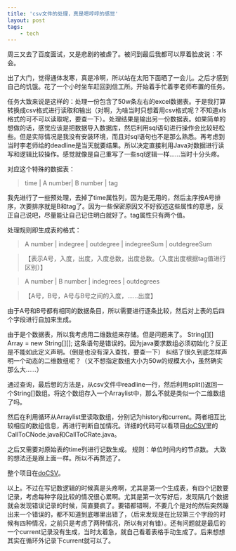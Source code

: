 ```yaml
---
title: 'csv文件的处理，真是嗯哼哼的感觉'
layout: post
tags:
    - tech
---
```


周三又去了百度面试，又是悲剧的被虐了。被问到最后我都可以厚着脸皮说：不会。

出了大门，觉得通体发寒，真是冷啊，所以站在太阳下面晒了一会儿。之后才感到自己的饥饿。花了一个小时坐车赶回到信工所。开始着手忙着李老师布置的任务。

任务大致来说是这样的：处理一份包含了50w条左右的excel数据表。于是我打算转换成csv格式进行读取和输出（对啊，为啥当时只想着用csv格式呢？不知道xls格式的可不可以读取呢，要查一下）。处理结果是输出另一份数据表。如果简单的想做的话，感觉应该是把数据导入数据库，然后利用sql语句进行操作会比较轻松些。但是实际情况是我没有安装环境，而且对sql语句也不是那么熟悉。再考虑到当时李老师给的deadline是当天就要结果。所以决定直接利用Java对数据进行读写和逻辑比较操作。感觉就像是自己重写了一些sql逻辑一样……当时十分头疼。

对应这个特殊的数据表：
> time | A number| B number | tag

我先进行了一些预处理，去掉了time属性列，因为是无用的，然后主序按A号排序，次要排序就是B和tag了。因为一些保密原因又不好叙述这些属性的意思，反正自己说吧，尽量能让自己记住明白就好了。tag属性只有两个值。

处理规则即生成表的格式：
> A number | indegree | outdegree | indegreeSum | outdegreeSum 

>【表示A号，入度，出度，入度总数，出度总数。（入度出度根据tag值进行区别）】

> A number | B number | indegrees | outdegrees 

>【A号，B号，A号与B号之间的入度，……出度】


由于A号和B号都有相同的数据条目，所以需要进行逐条比较，然后对上表的后四个字段进行自加来生成。

由于是个数据表，所以我考虑用二维数组来存储。但是问题来了。
	String[][] Array = new String[][];
这条语句是错误的。因为java要求数组必须初始化？反正是不能如此定义声明。（倒是也没有深入查找，要查一下）
纠结了很久到底怎样声明一个动态的二维数组呢？（又不想指定数组大小为50w的规模大小，虽然确实那么大……）

通过查询，最后想的方法是，从csv文件中readline一行，然后利用split()返回一个String[]数组。将这个数组存入一个Arraylist中，那么不就是类似一个二维数组了吗。

然后在利用循环从Arraylist里读取数组，分别记为history和current。两者相互比较相应的数组信息，再进行判断自加情况。详细的代码可以看项目[doCSV](https://github.com/seLc7/doCSV)里的CallToCNode.java和CallToCRate.java。

之后又需要对原始表的time列进行记数生成。
规则：单位时间内的节点数。
大致的想法还是跟上面一样。所以不再赘述了。

整个项目在[doCSV](https://github.com/seLc7/doCSV)。

以上。不过在写记数逻辑的时候真是头疼啊，尤其是第一个生成表，有四个记数要记录，考虑每种字段比较的情况很心累啊。尤其是第一次写好后，发现隔几个数据就会发现错误记录的时候，简直要疯了。要错都错啊，不要几个是对的然后突然蹦出来一个错误的，都不知道到底哪里出错了，（后来发现是在比较第三个字段的时候有四种情况，之前只是考虑了两种情况，所以有对有错）。还有问题就是最后的一个current记录没有生成，当时太着急，就自己看着表格手动生成了。后来想想其实在循环外记录下current就可以了。

